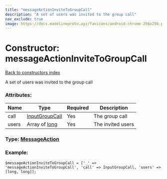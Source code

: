 ```yaml
---
title: "messageActionInviteToGroupCall"
description: "A set of users was invited to the group call"
nav_exclude: true
image: https://docs.madelineproto.xyz/favicons/android-chrome-256x256.png
---
```

# Constructor: messageActionInviteToGroupCall  
[Back to constructors index](/API_docs/constructors/index.html)



A set of users was invited to the group call

### Attributes:

| Name     |    Type       | Required | Description |
|----------|---------------|----------|-------------|
|call|[InputGroupCall](/API_docs/types/InputGroupCall.html) | Yes|The group call|
|users|Array of [long](/API_docs/types/long.html) | Yes|The invited users|



### Type: [MessageAction](/API_docs/types/MessageAction.html)


### Example:

```
$messageActionInviteToGroupCall = ['_' => 'messageActionInviteToGroupCall', 'call' => InputGroupCall, 'users' => [long, long]];
```  
